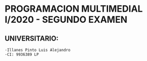 # PROGRAMACION MULTIMEDIAL I/2020 - SEGUNDO EXAMEN
## UNIVERSITARIO:
    ·Illanes Pinto Luis Alejandro
    ·CI: 9936389 LP
